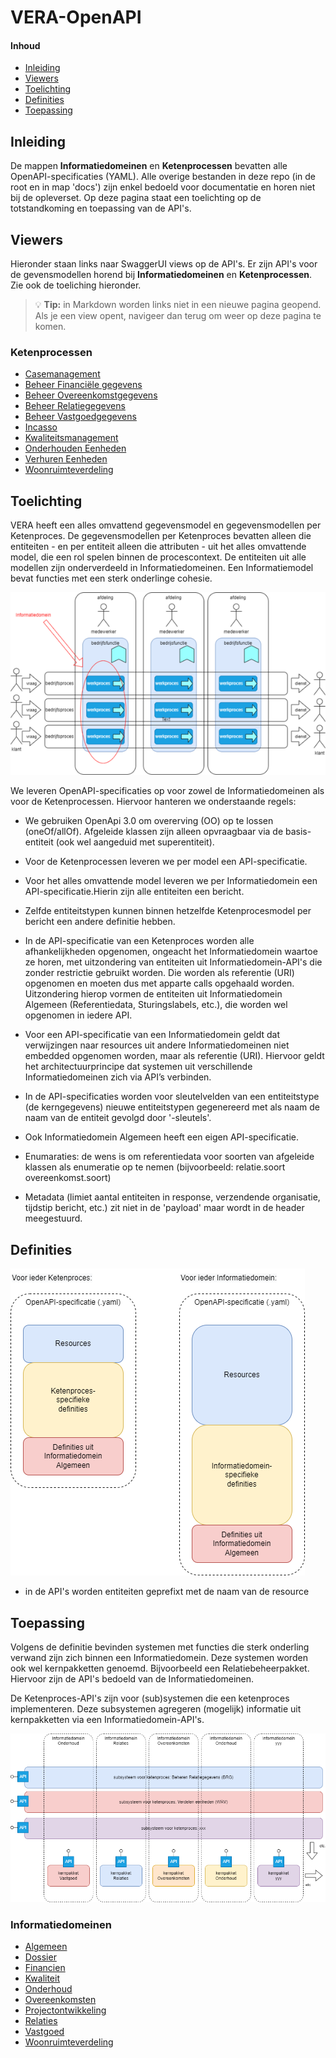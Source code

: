# VERA-OpenAPI

#### Inhoud

- [Inleiding](#Inleiding)
- [Viewers](#Viewers)
- [Toelichting](#Toelichting)
- [Definities](#Definities)
- [Toepassing](#Toepassing)

## Inleiding
De mappen **Informatiedomeinen** en **Ketenprocessen** bevatten alle OpenAPI-specificaties (YAML).
Alle overige bestanden in deze repo (in de root en in map 'docs') zijn enkel bedoeld voor documentatie en horen niet bij de opleverset.
Op deze pagina staat een toelichting op de totstandkoming en toepassing van de API's.

## Viewers
Hieronder staan links naar SwaggerUI views op de API's. 
Er zijn API's voor de gevensmodellen horend bij **Informatiedomeinen** en **Ketenprocessen**.
Zie ook de toeliching hieronder.
> :bulb: **Tip:** in Markdown worden links niet in een nieuwe pagina geopend. Als je een view opent, navigeer dan terug om weer op deze pagina te komen.

### Ketenprocessen
- [Casemanagement](https://vereniging-corponet.github.io/vera-openapi/Ketenprocessen/BDO.html)
- [Beheer Financiële gegevens](https://vereniging-corponet.github.io/vera-openapi/Ketenprocessen/BFG.html)
- [Beheer Overeenkomstgegevens](https://vereniging-corponet.github.io/vera-openapi/Ketenprocessen/BOG.html)
- [Beheer Relatiegegevens](https://vereniging-corponet.github.io/vera-openapi/Ketenprocessen/BRG.html)
- [Beheer Vastgoedgegevens](https://vereniging-corponet.github.io/vera-openapi/Ketenprocessen/BVG.html)
- [Incasso](https://vereniging-corponet.github.io/vera-openapi/Ketenprocessen/INC.html)
- [Kwaliteitsmanagement](https://vereniging-corponet.github.io/vera-openapi/Ketenprocessen/KMT.html)
- [Onderhouden Eenheden](https://vereniging-corponet.github.io/vera-openapi/Ketenprocessen/OHD.html)
- [Verhuren Eenheden](https://vereniging-corponet.github.io/vera-openapi/Ketenprocessen/VHE.html)
- [Woonruimteverdeling](https://vereniging-corponet.github.io/vera-openapi/Ketenprocessen/WRV.html)


## Toelichting
VERA heeft een alles omvattend gegevensmodel en gegevensmodellen per Ketenproces. De gegevensmodellen per Ketenproces bevatten alleen die entiteiten - en per entiteit alleen die attributen - uit het alles omvattende model, die een rol spelen binnen de procescontext.
De entiteiten uit alle modellen zijn onderverdeeld in Informatiedomeinen. Een Informatiemodel bevat functies met een sterk onderlinge cohesie.​

![alt text](matrix-proces-informatiedomein.png)

We leveren OpenAPI-specificaties op voor zowel de Informatiedomeinen als voor de Ketenprocessen. Hiervoor hanteren we onderstaande regels: ​

- We gebruiken OpenApi 3.0 om overerving (OO) op te lossen (oneOf/allOf). Afgeleide klassen zijn alleen opvraagbaar via de basis-entiteit (ook wel aangeduid met superentiteit). ​

- Voor de Ketenprocessen leveren we per model een API-specificatie.​

- Voor het alles omvattende model leveren we per Informatiedomein een API-specificatie.​Hierin zijn alle entiteiten een bericht.

- Zelfde entiteitstypen kunnen binnen hetzelfde Ketenprocesmodel per bericht een andere definitie hebben.​

- In de API-specificatie van een Ketenproces worden alle afhankelijkheden opgenomen, ongeacht het Informatiedomein waartoe ze horen, met uitzondering van entiteiten uit Informatiedomein-API's die zonder restrictie gebruikt worden. Die worden als referentie (URI) opgenomen en moeten dus met apparte calls opgehaald worden. Uitzondering hierop vormen de entiteiten uit Informatiedomein Algemeen (Referentiedata, Sturingslabels, etc.), die worden wel opgenomen in iedere API.

- Voor een API-specificatie van een Informatiedomein geldt dat verwijzingen naar resources uit andere Informatiedomeinen niet embedded opgenomen worden, maar als referentie (URI). Hiervoor geldt het architectuurprincipe dat systemen uit verschillende Informatiedomeinen zich via API’s verbinden.​

- In de API-specificaties worden voor sleutelvelden van een entiteitstype (de kerngegevens) nieuwe entiteitstypen gegenereerd met als naam de naam van de entiteit gevolgd door '-sleutels'.

- Ook Informatiedomein Algemeen heeft een eigen API-specificatie.​

- Enumaraties: de wens is om referentiedata voor soorten van afgeleide klassen als enumeratie op te nemen (bijvoorbeeld: relatie.soort overeenkomst.soort)
- Metadata (limiet aantal entiteiten in response, verzendende organisatie, tijdstip bericht, etc.) zit niet in de 'payload' maar wordt in de header meegestuurd.


## Definities

![alt text](openapi-per-model.png)

- in de API's worden entiteiten geprefixt met de naam van de resource


## Toepassing

Volgens de definitie bevinden systemen met functies die sterk onderling verwand zijn zich binnen een Informatiedomein. Deze systemen worden ook wel kernpakketten genoemd. Bijvoorbeeld een Relatiebeheerpakket. Hiervoor zijn de API's bedoeld van de Informatiedomeinen.

De Ketenproces-API's zijn voor (sub)systemen die een ketenproces implementeren. Deze subsystemen agregeren (mogelijk) informatie uit kernpakketten via een Informatiedomein-API's.

![alt text](matrix-apis.png)


### Informatiedomeinen
- [Algemeen](https://vereniging-corponet.github.io/vera-openapi/Informatiedomeinen/Algemeen.html)
- [Dossier](https://vereniging-corponet.github.io/vera-openapi/Informatiedomeinen/Dossier.html)
- [Financien](https://vereniging-corponet.github.io/vera-openapi/Informatiedomeinen/Financien.html)
- [Kwaliteit](https://vereniging-corponet.github.io/vera-openapi/Informatiedomeinen/Kwaliteit.html)
- [Onderhoud](https://vereniging-corponet.github.io/vera-openapi/Informatiedomeinen/Onderhoud.html)
- [Overeenkomsten](https://vereniging-corponet.github.io/vera-openapi/Informatiedomeinen/Overeenkomsten.html)
- [Projectontwikkeling](https://vereniging-corponet.github.io/vera-openapi/Informatiedomeinen/Projectontwikkeling.html)
- [Relaties](https://vereniging-corponet.github.io/vera-openapi/Informatiedomeinen/Relaties.html)
- [Vastgoed](https://vereniging-corponet.github.io/vera-openapi/Informatiedomeinen/Vastgoed.html)
- [Woonruimteverdeling](https://vereniging-corponet.github.io/vera-openapi/Informatiedomeinen/Woonruimteverdeling.html)


